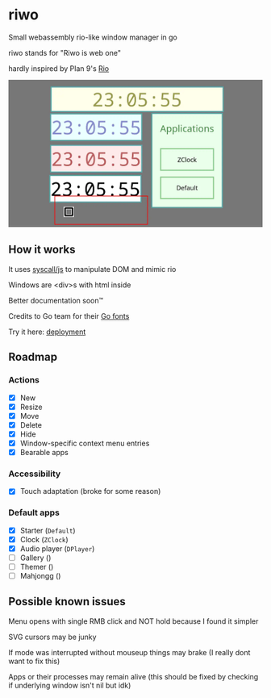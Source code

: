 # riwo
Small webassembly rio-like window manager in go

riwo stands for "Riwo is web one"

hardly inspired by Plan 9's [Rio](https://9p.io/wiki/plan9/using_rio/index.html)

![Preview](screenshot.webp)

## How it works

It uses [syscall/js](https://pkg.go.dev/syscall/js) to manipulate DOM and mimic rio

Windows are \<div\>s with html inside

Better documentation soon™️

Credits to Go team for their [Go fonts](https://go.dev/blog/go-fonts)

Try it here: [deployment](https://ninefid.uk.to/riwo)

## Roadmap
### Actions
- [x] New
- [x] Resize
- [x] Move
- [x] Delete
- [x] Hide
- [x] Window-specific context menu entries
- [x] Bearable apps
### Accessibility
- [x] Touch adaptation (broke for some reason)
### Default apps
- [x] Starter (`Default`)
- [x] Clock (`ZClock`)
- [x] Audio player (`DPlayer`)
- [ ] Gallery ()
- [ ] Themer ()
- [ ] Mahjongg ()

## Possible known issues

Menu opens with single RMB click and NOT hold because I found it simpler

SVG cursors may be junky

If mode was interrupted without mouseup things may brake (I really dont want to fix this)

Apps or their processes may remain alive (this should be fixed by checking if underlying window isn't nil but idk)

